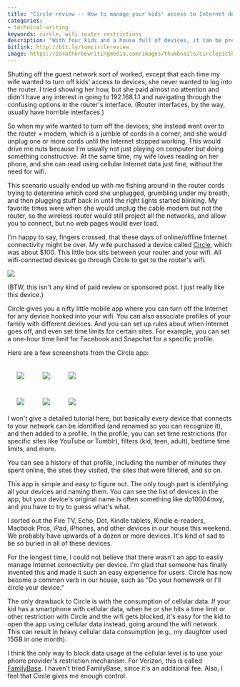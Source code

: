 ```yaml
---
title: "Circle review -- How to manage your kids' access to Internet devices"
categories:
- technical-writing
keywords: circle, wifi router restrictions
description: "With four kids and a house full of devices, it can be pretty hard to wrangle devices from kids' hands and shut off Internet time. In the past, I tried putting all the kids' devices onto a guest network and all my devices onto a main network. When I wanted to shut off the  kids' access to the Internet, I would log into my router and shut off the guest network. Now I have a new approach that seems to work much better."
bitlink: http://bit.ly/tomcirclereview
image: https://idratherbewritingmedia.com/images/thumbnails/circlepicthumb.png
---
```


Shutting off the guest network sort of worked, except that each time my wife wanted to turn off kids' access to devices, she never wanted to log into the router. I tried showing her how, but she paid almost no attention and didn't have any interest in going to 192.168.1.1 and navigating through the confusing options in the router's interface. (Router interfaces, by the way, usually have horrible interfaces.)

So when my wife wanted to turn off the devices, she instead went over to the router + modem, which is a jumble of cords in a corner, and she would unplug one or more cords until the Internet stopped working. This would drive me nuts because I'm usually not just playing on computer but doing something constructive. At the same time, my wife loves reading on her phone, and she can read using cellular Internet data just fine, without the need for wifi.

This scenario usually ended up with me fishing around in the router cords trying to determine which cord she unplugged, grumbling under my breath, and then plugging stuff back in until the right lights started blinking. My favorite times were when she would unplug the cable modem but not the router, so the wireless router would still project all the networks, and allow you to connect, but no web pages would ever load.

I'm happy to say, fingers crossed, that these days of online/offline Internet connectivity might be over. My wife purchased a device called [Circle](https://meetcircle.com/), which was about $100. This little box sits between your router and your wifi. All wifi-connected devices go through Circle to get to the router's wifi.

<a href="https://meetcircle.com/"><img src="https://idratherbewritingmedia.com/images/circlerouter.png"/></a>

(BTW, this isn't any kind of paid review or sponsored post. I just really like this device.)

Circle gives you a nifty little mobile app where you can turn off the Internet for any device hooked into your wifi. You can also associate profiles of your family with different devices. And you can set up rules about when Internet goes off, and even set time limits for certain sites. For example, you can set a one-hour time limit for Facebook and Snapchat for a specific profile.

Here are a few screenshots from the Circle app:
<style>
.circle_screenshots img {
  float: left;
  margin: 20px;
  max-width: 200px;
  border: 1px solid #dedede;
}
</style>
<div class="circle_screenshots">
<img class="circle" src="https://idratherbewritingmedia.com/images/circlescreenshot7.png"/>

<img class="circle" src="https://idratherbewritingmedia.com/images/circlescreenshot1.png"/>

<img class="circle" src="https://idratherbewritingmedia.com/images/circlescreenshot6.png"/>


<div style="clear: both"></div>
<img class="circle" src="https://idratherbewritingmedia.com/images/circlescreenshot3.png"/>

<img class="circle" src="https://idratherbewritingmedia.com/images/circlescreenshot4.png"/>

<img class="circle" src="https://idratherbewritingmedia.com/images/circlescreenshot5.png"/>

</div>

<div style="clear: both"></div>
I won't give a detailed tutorial here, but basically every device that connects to your network can be identified (and renamed so you can recognize it), and then added to a profile. In the profile, you can set time restrictions (for specific sites like YouTube or Tumblr), filters (kid, teen, adult), bedtime time limits, and more.

You can see a history of that profile, including the number of minutes they spent online, the sites they visited, the sites that were filtered, and so on.

This app is simple and easy to figure out. The only tough part is identifying all your devices and naming them. You can see the list of devices in the app, but your device's original name is often something like dp10004mxy, and you have to try to guess what's what.

I sorted out the Fire TV, Echo, Dot, Kindle tablets, Kindle e-readers, Macbook Pros, iPad, iPhones, and other devices in our house this weekend. We probably have upwards of a dozen or more devices. It's kind of sad to be so buried in all of these devices.

For the longest time, I could not believe that there wasn't an app to easily manage Internet connectivity per device. I'm glad that someone has finally invented this and made it such an easy experience for users. Circle has now become a common verb in our house, such as "Do your homework or I'll circle your device."

The only drawback to Circle is with the consumption of cellular data. If your kid has a smartphone with cellular data, when he or she hits a time limit or other restriction with Circle and the wifi gets blocked, it's easy for the kid to open the app using cellular data instead, going around the wifi network. This can result in heavy cellular data consumption (e.g., my daughter used 15GB in one month).

I think the only way to block data usage at the cellular level is to use your phone provider's restriction mechanism. For Verizon, this is called [FamilyBase](https://www.verizonwireless.com/solutions-and-services/family-base/). I haven't tried FamilyBase, since it's an additional fee. Also, I feel that Circle gives me enough control.
